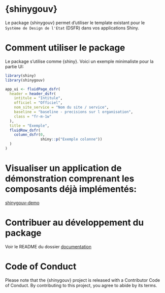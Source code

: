 
<!-- README.md is generated from README.Rmd. Please edit that file -->

# {shinygouv}

Le package {shinygouv} permet d’utiliser le template existant pour le
`Système de Design de l'Etat` (DSFR) dans vos applications Shiny.

# Comment utiliser le package

Le package s’utilise comme {shiny}. Voici un exemple minimaliste pour la
partie UI:

``` r
library(shiny)
library(shinygouv)

app_ui <- fluidPage_dsfr(
  header = header_dsfr(
    intitule = "Intitule",
    officiel = "Officiel",
    nom_site_service = "Nom du site / service",
    baseline = "baseline - precisions sur l organisation",
    class = "fr-m-1w"
  ),
  title = "Exemple",
  fluidRow_dsfr(
    column_dsfr(0,
                shiny::p("Exemple colonne"))
  )
)
```

# Visualiser un application de démonstration comprenant les composants déjà implémentés:

[shinygouv-demo](https://ssm-ecologie.shinyapps.io/shinygouv-demo/)

# Contribuer au développement du package

Voir le README du dossier [documentation](dev/documentation)

# Code of Conduct

Please note that the {shinygouv} project is released with a Contributor
Code of Conduct. By contributing to this project, you agree to abide by
its terms.
